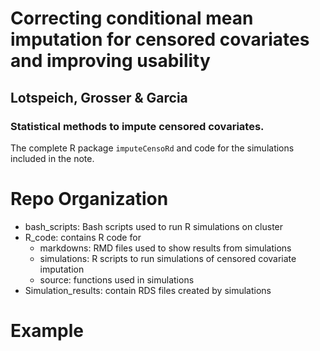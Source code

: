 # Correcting conditional mean imputation for censored covariates and improving usability
## Lotspeich, Grosser & Garcia 
### Statistical methods to impute censored covariates. 

The complete R package `imputeCensoRd` and code for the simulations included in the note.

# Repo Organization 

- bash_scripts: Bash scripts used to run R simulations on cluster
- R_code: contains R code for
	- markdowns: RMD files used to show results from simulations
	- simulations: R scripts to run simulations of censored covariate imputation
	- source: functions used in simulations
- Simulation_results: contain RDS files created by simulations

# Example
